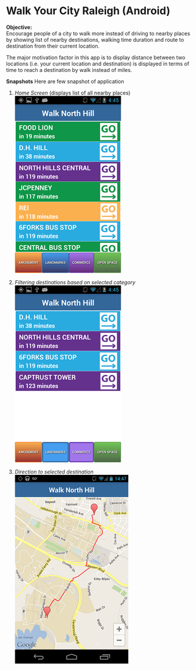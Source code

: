 Walk Your City Raleigh (Android)
============================

**Objective:**  
Encourage people of a city to walk more instead of driving to nearby places by showing list of
nearby destinations, walking time duration and route to destination from their current location.  

The major motivation factor in this app is to display distance between two locations (i.e. your 
current location and destination) is displayed in terms of time to reach a destination by walk instead
of miles.

**Snapshots** Here are few snapshot of application

1. _Home Screen_ (displays list of all nearby places)  
    ![Alt text](/screenshot/home.png "Home Screen")

2. _Filtering destinations based on selected category_  
	![Alt text](/screenshot/btnpressed.png "Category Selected")

3. _Direction to selected destination_
	![Alt text](/screenshot/direction.png "Directions")